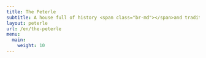 ```yaml
---
title: The Peterle
subtitle: A house full of history <span class="br-md"></span>and tradition
layout: peterle
url: /en/the-peterle
menu:
  main:
    weight: 10
---
```

